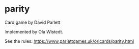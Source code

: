 # parity
Card game by David Parlett

Implemented by Ola Wistedt.

See the rules: https://www.parlettgames.uk/oricards/parity.html

